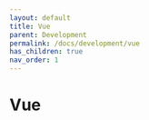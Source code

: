 ```yaml
---
layout: default
title: Vue
parent: Development
permalink: /docs/development/vue
has_children: true
nav_order: 1
---
```


# Vue
